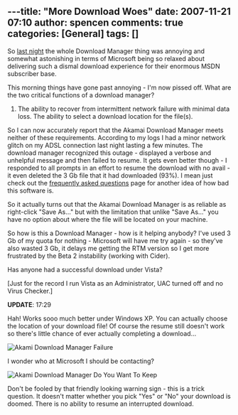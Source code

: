 ---title: "More Download Woes"
date: 2007-11-21 07:10
author: spencen
comments: true
categories: [General]
tags: []
---
So <a href="http://blog.spencen.com/2007/11/20/microsofts-download-mismanager.aspx" target="_blank">last night</a> the whole Download Manager thing was annoying and somewhat astonishing in terms of Microsoft being so relaxed about delivering such&nbsp;a dismal download experience for their enormous&nbsp;MSDN subscriber base.
 

This morning things have gone past annoying - I'm now pissed off. What are the two critical functions of a download manager?
 

1.  The ability to recover from intermittent network failure with minimal data loss.  The ability to select a download location for the file(s). 

So I can now accurately report that the Akamai Download Manager meets neither of these requirements. According to my logs I had a minor network glitch on my ADSL connection last night lasting a few minutes. The download manager recognized this outage - displayed a verbose and unhelpful message and then failed to resume. It gets even better though - I responded to all prompts in an effort to resume the download with no avail - it even deleted the 3 Gb file that it had downloaded (93%). I mean just check out the <a href="http://msdn2.microsoft.com/en-us/subscriptions/bb153537.aspx#install" target="_blank">frequently asked questions</a> page for another idea of how bad this software is.
 

So it actually turns out that the Akamai Download Manager is&nbsp;as reliable as right-click "Save As..." but with the limitation that unlike "Save As..." you have no option about where the file will be located on your machine.
 

So how is this a Download Manager - how is it helping anybody? I've used 3 Gb of my quota for nothing - Microsoft will have me try again - so they've also wasted 3 Gb, it delays me getting the RTM version so I get more frustrated by the Beta 2 instability (working with Cider).
 

Has anyone had a successful download under Vista?
 

[Just for the record I run Vista as an Administrator, UAC turned off and no Virus Checker.]
 

**UPDATE**: 17:29
 

Hah! Works sooo much better under Windows XP. You can actually choose the location of your download file! Of course the resume still doesn't work so there's little chance of ever actually completing a download...
 

![Akami Download Manager Failure](/images/Akami%20Download%20Manager%20Failure.png) 
 

I wonder who at Microsoft I should be contacting?
 

![Akami Download Manager Do You Want To Keep](/images/Akami%20Download%20Manager%20Do%20You%20Want%20To%20Keep_1.png) 
 

Don't be fooled by that friendly looking warning sign - this is a trick question. It doesn't matter whether you pick "Yes" or "No" your download is doomed. There is no ability to resume an interrupted download.


